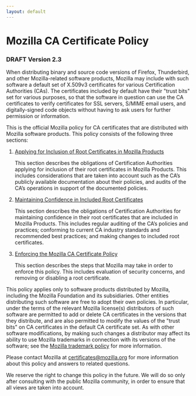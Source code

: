 ```yaml
---
layout: default
---
```


Mozilla CA Certificate Policy
=============================

### DRAFT Version 2.3

When distributing binary and source code versions of Firefox, Thunderbird, and
other Mozilla-related software products, Mozilla may include with such software
a default set of X.509v3 certificates for various Certification Authorities
(CAs). The certificates included by default have their "trust bits" set for
various purposes, so that the software in question can use the CA certificates
to verify certificates for SSL servers, S/MIME email users, and
digitally-signed code objects without having to ask users for further
permission or information.

This is the official Mozilla policy for CA certificates that are distributed
with Mozilla software products. This policy consists of the following three
sections:

1. [Applying for Inclusion of Root Certificates in Mozilla Products][inclusion]

   This section describes the obligations of Certification Authorities applying
   for inclusion of their root certificates in Mozilla Products. This includes
   considerations that are taken into account such as the CA’s publicly
   available documentation about their policies, and audits of the CA’s
   operations in support of the documented policies.

2. [Maintaining Confidence in Included Root Certificates][maintenance]

   This section describes the obligations of Certification Authorities for
   maintaining confidence in their root certificates that are included in
   Mozilla Products.  This includes regular auditing of the CA’s policies and
   practices; conforming to current CA industry standards and recommended best
   practices; and making changes to included root certificates.

3. [Enforcing the Mozilla CA Certificate Policy][enforcement]

   This section describes the steps that Mozilla may take in order to enforce
   this policy. This includes evaluation of security concerns, and removing or
   disabling a root certificate.


This policy applies only to software products distributed by Mozilla,
including the Mozilla Foundation and its subsidiaries.  Other entities
distributing such software are free to adopt their own policies. In
particular, under the terms of the relevant Mozilla license(s) distributors
of such software are permitted to add or delete CA certificates in the
versions that they distribute, and are also permitted to modify the values of
the "trust bits" on CA certificates in the default CA certificate set. As
with other software modifications, by making such changes a distributor may
affect its ability to use Mozilla trademarks in connection with its versions
of the software; see the [Mozilla trademark policy][trademark] for more
information.

Please contact Mozilla at [certificates@mozilla.org][certificates] for more
information about this policy and answers to related questions.

We reserve the right to change this policy in the future. We will do so only
after consulting with the public Mozilla community, in order to ensure that all
views are taken into account.

[inclusion]: ./InclusionPolicy.html
[maintenance]: ./MaintenancePolicy.html
[enforcement]: ./EnforcementPolicy.html
[trademark]: https://www.mozilla.org/en-US/foundation/trademarks/
[certificates]: mailto:certificates@mozilla.org
